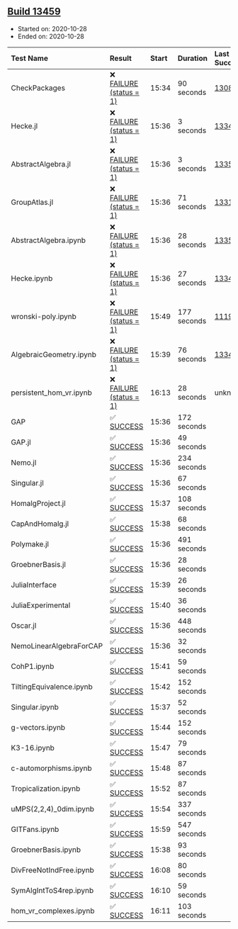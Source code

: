 ## [Build 13459](https://oscarci.mathematik.uni-kl.de/job/oscar/13459/)

* Started on: 2020-10-28
* Ended on: 2020-10-28

| Test Name    | Result | Start | Duration | Last Success | First Failure |
|:-------------|:-------|:------|:---------|:-------------|:--------------|
| CheckPackages | ❌ [FAILURE (status = 1)](https://oscarci.mathematik.uni-kl.de/job/oscar/13459/artifact/logs/build-13459/CheckPackages.log) | 15:34 | 90 seconds | [13085](https://oscarci.mathematik.uni-kl.de/job/oscar/13085/) | [13086](https://oscarci.mathematik.uni-kl.de/job/oscar/13086/) |
| Hecke.jl | ❌ [FAILURE (status = 1)](https://oscarci.mathematik.uni-kl.de/job/oscar/13459/artifact/logs/build-13459/Hecke.jl.log) | 15:36 | 3 seconds | [13341](https://oscarci.mathematik.uni-kl.de/job/oscar/13341/) | [13342](https://oscarci.mathematik.uni-kl.de/job/oscar/13342/) |
| AbstractAlgebra.jl | ❌ [FAILURE (status = 1)](https://oscarci.mathematik.uni-kl.de/job/oscar/13459/artifact/logs/build-13459/AbstractAlgebra.jl.log) | 15:36 | 3 seconds | [13355](https://oscarci.mathematik.uni-kl.de/job/oscar/13355/) | [13356](https://oscarci.mathematik.uni-kl.de/job/oscar/13356/) |
| GroupAtlas.jl | ❌ [FAILURE (status = 1)](https://oscarci.mathematik.uni-kl.de/job/oscar/13459/artifact/logs/build-13459/GroupAtlas.jl.log) | 15:36 | 71 seconds | [13311](https://oscarci.mathematik.uni-kl.de/job/oscar/13311/) | [13312](https://oscarci.mathematik.uni-kl.de/job/oscar/13312/) |
| AbstractAlgebra.ipynb | ❌ [FAILURE (status = 1)](https://oscarci.mathematik.uni-kl.de/job/oscar/13459/artifact/logs/build-13459/AbstractAlgebra.ipynb.log) | 15:36 | 28 seconds | [13355](https://oscarci.mathematik.uni-kl.de/job/oscar/13355/) | [13356](https://oscarci.mathematik.uni-kl.de/job/oscar/13356/) |
| Hecke.ipynb | ❌ [FAILURE (status = 1)](https://oscarci.mathematik.uni-kl.de/job/oscar/13459/artifact/logs/build-13459/Hecke.ipynb.log) | 15:36 | 27 seconds | [13341](https://oscarci.mathematik.uni-kl.de/job/oscar/13341/) | [13342](https://oscarci.mathematik.uni-kl.de/job/oscar/13342/) |
| wronski-poly.ipynb | ❌ [FAILURE (status = 1)](https://oscarci.mathematik.uni-kl.de/job/oscar/13459/artifact/logs/build-13459/wronski-poly.ipynb.log) | 15:49 | 177 seconds | [11192](https://oscarci.mathematik.uni-kl.de/job/oscar/11192/) | [11193](https://oscarci.mathematik.uni-kl.de/job/oscar/11193/) |
| AlgebraicGeometry.ipynb | ❌ [FAILURE (status = 1)](https://oscarci.mathematik.uni-kl.de/job/oscar/13459/artifact/logs/build-13459/AlgebraicGeometry.ipynb.log) | 15:39 | 76 seconds | [13341](https://oscarci.mathematik.uni-kl.de/job/oscar/13341/) | [13342](https://oscarci.mathematik.uni-kl.de/job/oscar/13342/) |
| persistent_hom_vr.ipynb | ❌ [FAILURE (status = 1)](https://oscarci.mathematik.uni-kl.de/job/oscar/13459/artifact/logs/build-13459/persistent_hom_vr.ipynb.log) | 16:13 | 28 seconds | unknown | unknown |
| GAP | ✅ [SUCCESS](https://oscarci.mathematik.uni-kl.de/job/oscar/13459/artifact/logs/build-13459/GAP.log) | 15:36 | 172 seconds |  |  |
| GAP.jl | ✅ [SUCCESS](https://oscarci.mathematik.uni-kl.de/job/oscar/13459/artifact/logs/build-13459/GAP.jl.log) | 15:36 | 49 seconds |  |  |
| Nemo.jl | ✅ [SUCCESS](https://oscarci.mathematik.uni-kl.de/job/oscar/13459/artifact/logs/build-13459/Nemo.jl.log) | 15:36 | 234 seconds |  |  |
| Singular.jl | ✅ [SUCCESS](https://oscarci.mathematik.uni-kl.de/job/oscar/13459/artifact/logs/build-13459/Singular.jl.log) | 15:36 | 67 seconds |  |  |
| HomalgProject.jl | ✅ [SUCCESS](https://oscarci.mathematik.uni-kl.de/job/oscar/13459/artifact/logs/build-13459/HomalgProject.jl.log) | 15:37 | 108 seconds |  |  |
| CapAndHomalg.jl | ✅ [SUCCESS](https://oscarci.mathematik.uni-kl.de/job/oscar/13459/artifact/logs/build-13459/CapAndHomalg.jl.log) | 15:38 | 68 seconds |  |  |
| Polymake.jl | ✅ [SUCCESS](https://oscarci.mathematik.uni-kl.de/job/oscar/13459/artifact/logs/build-13459/Polymake.jl.log) | 15:36 | 491 seconds |  |  |
| GroebnerBasis.jl | ✅ [SUCCESS](https://oscarci.mathematik.uni-kl.de/job/oscar/13459/artifact/logs/build-13459/GroebnerBasis.jl.log) | 15:36 | 28 seconds |  |  |
| JuliaInterface | ✅ [SUCCESS](https://oscarci.mathematik.uni-kl.de/job/oscar/13459/artifact/logs/build-13459/JuliaInterface.log) | 15:39 | 26 seconds |  |  |
| JuliaExperimental | ✅ [SUCCESS](https://oscarci.mathematik.uni-kl.de/job/oscar/13459/artifact/logs/build-13459/JuliaExperimental.log) | 15:40 | 36 seconds |  |  |
| Oscar.jl | ✅ [SUCCESS](https://oscarci.mathematik.uni-kl.de/job/oscar/13459/artifact/logs/build-13459/Oscar.jl.log) | 15:36 | 448 seconds |  |  |
| NemoLinearAlgebraForCAP | ✅ [SUCCESS](https://oscarci.mathematik.uni-kl.de/job/oscar/13459/artifact/logs/build-13459/NemoLinearAlgebraForCAP.log) | 15:36 | 32 seconds |  |  |
| CohP1.ipynb | ✅ [SUCCESS](https://oscarci.mathematik.uni-kl.de/job/oscar/13459/artifact/logs/build-13459/CohP1.ipynb.log) | 15:41 | 59 seconds |  |  |
| TiltingEquivalence.ipynb | ✅ [SUCCESS](https://oscarci.mathematik.uni-kl.de/job/oscar/13459/artifact/logs/build-13459/TiltingEquivalence.ipynb.log) | 15:42 | 152 seconds |  |  |
| Singular.ipynb | ✅ [SUCCESS](https://oscarci.mathematik.uni-kl.de/job/oscar/13459/artifact/logs/build-13459/Singular.ipynb.log) | 15:37 | 52 seconds |  |  |
| g-vectors.ipynb | ✅ [SUCCESS](https://oscarci.mathematik.uni-kl.de/job/oscar/13459/artifact/logs/build-13459/g-vectors.ipynb.log) | 15:44 | 152 seconds |  |  |
| K3-16.ipynb | ✅ [SUCCESS](https://oscarci.mathematik.uni-kl.de/job/oscar/13459/artifact/logs/build-13459/K3-16.ipynb.log) | 15:47 | 79 seconds |  |  |
| c-automorphisms.ipynb | ✅ [SUCCESS](https://oscarci.mathematik.uni-kl.de/job/oscar/13459/artifact/logs/build-13459/c-automorphisms.ipynb.log) | 15:48 | 87 seconds |  |  |
| Tropicalization.ipynb | ✅ [SUCCESS](https://oscarci.mathematik.uni-kl.de/job/oscar/13459/artifact/logs/build-13459/Tropicalization.ipynb.log) | 15:52 | 87 seconds |  |  |
| uMPS(2,2,4)_0dim.ipynb | ✅ [SUCCESS](https://oscarci.mathematik.uni-kl.de/job/oscar/13459/artifact/logs/build-13459/uMPS-2-2-4-_0dim.ipynb.log) | 15:54 | 337 seconds |  |  |
| GITFans.ipynb | ✅ [SUCCESS](https://oscarci.mathematik.uni-kl.de/job/oscar/13459/artifact/logs/build-13459/GITFans.ipynb.log) | 15:59 | 547 seconds |  |  |
| GroebnerBasis.ipynb | ✅ [SUCCESS](https://oscarci.mathematik.uni-kl.de/job/oscar/13459/artifact/logs/build-13459/GroebnerBasis.ipynb.log) | 15:38 | 93 seconds |  |  |
| DivFreeNotIndFree.ipynb | ✅ [SUCCESS](https://oscarci.mathematik.uni-kl.de/job/oscar/13459/artifact/logs/build-13459/DivFreeNotIndFree.ipynb.log) | 16:08 | 80 seconds |  |  |
| SymAlgIntToS4rep.ipynb | ✅ [SUCCESS](https://oscarci.mathematik.uni-kl.de/job/oscar/13459/artifact/logs/build-13459/SymAlgIntToS4rep.ipynb.log) | 16:10 | 59 seconds |  |  |
| hom_vr_complexes.ipynb | ✅ [SUCCESS](https://oscarci.mathematik.uni-kl.de/job/oscar/13459/artifact/logs/build-13459/hom_vr_complexes.ipynb.log) | 16:11 | 103 seconds |  |  |

